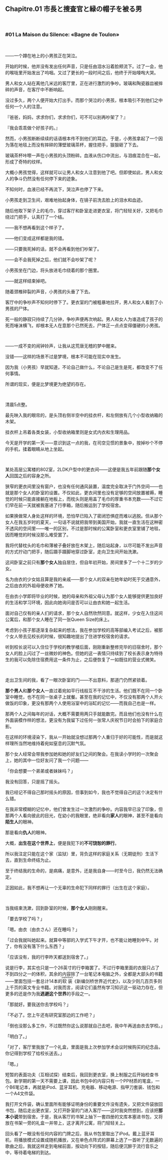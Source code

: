 ## Chapitre.01 市長と捜査官と緑の帽子を被る男

&emsp;

### #01 La Maison du Silence: «Bagne de Toulon»

&emsp;

——一个蹲在地上的小男孩正在哭泣。

开始的时候，他并没有发出任何声音，只是任由泪水沿着脸颊流下。过了一会，他的喉咙里开始发出了呜咽。又过了更长的一段时间之后，他终于开始嚎啕大哭。

男人和女人站在离他几米远的客厅里，正在进行激烈的争吵。玻璃和陶瓷器皿被摔碎的声音，在客厅中不断响起。

没过多久，两个人便开始大打出手。而那个哭泣的小男孩，根本吸引不到他们之中任何一个人的注意。

『爸爸，妈妈，求求你们，求求你们，可不可以别再吵架了？』

『我会乖乖做个好孩子的。』

然而，小男孩断断续续的话语根本传不到他们的耳边。于是，小男孩拿起了一个因为落在地毯上而没有摔碎的薄壁玻璃茶杯，握住把手，狠狠砸了下去。

玻璃茶杯咔嚓一声在小男孩的头顶粉碎。血液从伤口中流出，与泪痕混合在一起，形成了奇特的纹样。

大概小男孩觉得，这样就可以让男人和女人注意到他了吧。但即使如此，男人和女人的争斗仍然没有任何停下来的迹象。

不知何时，血液已经不再流下，哭泣声也停了下来。

小男孩走到卫生间，艰难地抬起身体，在镜子前洗去脸上的泪水和血迹。

随后他取下架子上的毛巾，穿过客厅和卧室走进更衣室，将门轻轻关好，又把毛巾绕过门把手，认真打了一个结。

——我不想再看到这个样子了。

——他们变成这样都是我的错。

——只要我死掉的话，就不会再看到他们吵架了。

——会不会我死掉之后，他们就不会吵架了呢？

小男孩坐在门边，将头放进毛巾绕着的那个圈里。

——就这样结束掉吧。

随着颈椎碎裂的声音，小男孩的头垂了下去。

客厅中的争吵声不知何时停下了。更衣室的门被粗暴地拉开，男人和女人看到了小男孩的尸体。

死一般的静寂只持续了几分钟，争吵声便再次响起。男人和女人为谁造成了孩子的死而唾沫横飞，却根本无人在意那个已然死去，尸体正一点点变得僵硬的小男孩。

&emsp;

——一成不变的闹钟铃声，让我从这荒唐无稽的梦中醒来。

没错——这样的场景不过是梦境，根本不可能在现实中发生。

因为我（小男孩）早就知道，不论自己做什么，不论自己是生是死，都改变不了任何事情。

所谓的现实，便是比梦境更为绝望的存在。

&emsp;

清晨5点整。

最先映入我的眼帘的，是头顶右侧半空中的挂衣杆，和左侧放有几个小型收纳箱的木架。

挂衣杆上吊着各类女装，小型收纳箱里则是女式内衣和生理用品。

今天是开学的第一天——意识到这一点的我，在司空见惯的景象中，按掉吵个不停的手机，揉着眼睛从地上坐起。

&emsp;

某处高层公寓楼的802室，2LDK户型中的更衣间——这便是我五年前跟随**那个女人**回国之后的容身之所。

狭窄的更衣间里没有窗户，也没有任何通风装置，温度完全取决于门外空间——也就是那个女人的卧室的设置。不仅如此，更衣间里也没有足够的空间放置被褥，睡觉的时候只能直接躺在地板上，而枕头则是用盖了毛巾的厚重书本充数——不过它们早在前一天就被我塞进了行李箱，随后搬运到了学校宿舍。

如果换做常人身处这样的环境，恐怕早已陷入了密闭恐惧症而难以逃脱。但从那个女人在我五岁时的夏天，一句话不说就把我带到美国开始，我就一直生活在这种密不透风的空间里——唯一的区别，不过是那时候的公寓卧室和更衣室里铺了地毯，因而睡觉的时候没那么难受罢了。

我将代替枕头的毛巾和薄被子叠好放在木架上，随后站起身，以尽可能不发出声音的方式拧动门把手，随后蹑手蹑脚地穿过卧室，走向卫生间开始洗漱。

这间卧室之前只有**那个女人**独自居住，但自年初开始，房间里多了一个十二岁的少女。

名为由衣的少女姑且算是我的亲戚——那个女人的双亲在她年幼时死于交通意外，之后由衣的外祖母便收养了她。

在由衣小学即将毕业的时候，她的母亲和外祖父母认为那个女人能够提供更加良好的生活和学习环境，因此向她询问是否可以让由衣和她一起生活。

面对自己仅有的亲人们的请求，那个女人自然欣然同意。就这样，少女在入住这间公寓后，和那个女人睡在了同一张Queen Size的床上。

考虑到小孩子那逐渐复杂起来的想法，我在参加学校的高等部编入考试之后，被那个女人带去见校长的时候，很知趣地提出了住进学校宿舍的请求。

听到校长说可以入住位于学校的教学楼后面，刚刚重新整修完毕的旧宿舍时，那个女人的脸上闪过了一丝微妙的神色。但她的这一表情只持续到了校长表示身为特待生的我可以免除住宿费用这一条件为止，之后便恢复了一如既往的营业式微笑。

&emsp;

走出卫生间的我，看了一眼次卧室的门——不出意料，那道门仍然紧锁着。

**那个男人**和**那个女人**一直过着宛如平行线般互不干涉的生活。他们既不在同一个卧室中睡觉，也不在同一张桌子上就餐。甚至在我的记忆中，不仅没有那两个人开火做饭的印象，更没有那两个人使用浴室中的浴缸的记忆——而我自己也是一样。

那两个人之间每年的对话，大概不需要用两只手就能数完。而且他们也没有什么在外面装模作样的想法，更没有为我留下过任何一张常人庆祝节日时会拍下的家庭合影。

在这样的环境浸染下，我从一开始就没想过那两个人重归于好的可能性，而是就这样理所当然地维持着宛如窒息的沉默气氛。

那个女人经常会带我参加她和她的好友们之间的聚会。在我读小学时的一次聚会上，她的其中一位好友问了我一个问题——

「你会想要一个弟弟或者妹妹吗？」

我没有回答，只是摇了摇头。

我已经记不得自己那时摇头的原因，但事到如今，我也不觉得自己的这个决定有什么错。

在我非常模糊的记忆中，他们曾发生过一次激烈的争吵。内容我早已没了印象，但那两个人看向彼此的目光，在幼小的我眼里，绝非看向**家人**的眼神，甚至不是看向**陌生人**的眼神。

那是看向**仇人**的眼神。

大概，**出生在这个世界上**，便是我犯下的**不可饶恕的罪行**。

所以我注定只能在这个家（监狱）里，背负这样的家庭关系（无期徒刑）生活下去，直到生命终结为止。

至于终结我的生命的，是病痛，是意外，还是我自身——时至今日，我仍然无法确定。

正因如此，我不想再让一个无辜的生命犯下同样的罪行（出生在这个家庭）。

&emsp;

当我结束洗漱，回到卧室的时候，**那个女人**刚刚醒来。

「要去学校了吗？」

「嗯。由衣（由衣さん）还在睡吗？」

「过会我就叫她起来。就算中等部的入学式下午才开，也不能让她睡到中午。对了，你有没有落下什么东西？」

「应该没有，我的行李昨天都送到宿舍了。」

说是行李，其实也只是一个26英寸的行李箱罢了。不过行李箱里面的衣服只占了不到四分之一的体积，其余的内容除了一台笔记本电脑之外，全都是大部头的书籍——里面包括一套总计14本的<ruby>软装<rt>paperback</rt></ruby>《新编剑桥世界近代史》，以及少则几百页多则上千页的英文专业书籍。对我而言，阅读它们虽然有学习知识这一驱动力存在，但更多的还是作为我**逃避这个世界**的手段之一。

「那就好。要我送你去学校吗？」

「不必了。您上午还有研究室那边的工作吧？」

「倒也没那么多工作，不过既然你这么说那就自己去吧，我中午再送由衣去学校。」

「明白了。」

「对了，客厅里我放了一个礼盒，里面是我上次参加学术会议时候购买的纪念品，你记得到学校了给校长送去。」

「嗯。」

短暂的表面功夫（互相试探）结束后，我回到更衣室，换上制服之后开始检查书包。新学期的第一天不需要上课，因此书包中的内容只有一个PP材质的笔盒，一个B6笔记本，再就是iPod、蓝牙耳机、充电器、移动电源、指甲刀套装、钱包和一个A4文件袋。

我打开文件袋，确认里面所有能够证明身份的重要文件没有遗失，又把文件袋放回书包，随后走出更衣室，又打开卧室的门进入客厅——这时我突然想到，应该把**那本小说**带到宿舍。于是，我从客厅的书架上抽下一套四册的文库本塞进书包，又将放在书架一旁的礼盒一并带上，这才离开公寓，将门轻轻关上。

回头看了一眼没有任何内容的门牌之后，我从书包里取出了iPod。戴上蓝牙耳机，将播放模式设置成随机播放，又在单色点阵式的屏幕上选了一首听了无数遍的歌曲之后，我就这样走到电梯前面，按动向下的按钮，随后便沉醉于流行音乐之中，等待着电梯的到达。
